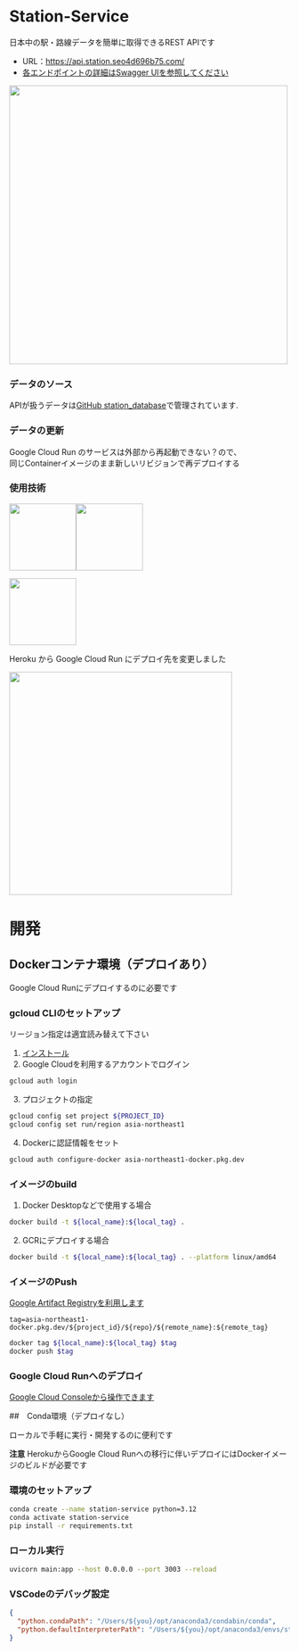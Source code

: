 # Station-Service

日本中の駅・路線データを簡単に取得できるREST APIです

- URL：https://api.station.seo4d696b75.com/
- [各エンドポイントの詳細はSwagger UIを参照してください](https://api.station.seo4d696b75.com/docs)

<img src="https://user-images.githubusercontent.com/25225028/172044813-31d2d023-f2d6-4752-b63c-c235acdc9708.png" width="500">

### データのソース
APIが扱うデータは[GitHub station_database](https://github.com/Seo-4d696b75/station_database)で管理されています.

### データの更新
Google Cloud Run のサービスは外部から再起動できない？ので、  
同じContainerイメージのまま新しいリビジョンで再デプロイする


### 使用技術
<img src="https://user-images.githubusercontent.com/25225028/172044935-c49dce60-9a98-401b-8857-a51e8bad6f8f.png" height="120"/><img src="https://user-images.githubusercontent.com/25225028/198833805-195dcb64-0d4c-4db6-ab30-d65e787a242a.png" height="120"/>

<img src="https://user-images.githubusercontent.com/25225028/172044953-39a930eb-59ee-453e-8f1b-1da04e7cc4f0.png" height="120"/>

Heroku から Google Cloud Run にデプロイ先を変更しました  

<img src="https://user-images.githubusercontent.com/25225028/198833929-a04f637b-ac0b-4f44-a3a4-3852c7a71d3a.png" width="400"/>

# 開発


## Dockerコンテナ環境（デプロイあり）
Google Cloud Runにデプロイするのに必要です

### gcloud CLIのセットアップ

リージョン指定は適宜読み替えて下さい

1. [インストール](https://cloud.google.com/sdk/docs/install?hl=ja)
2. Google Cloudを利用するアカウントでログイン
```bash
gcloud auth login
```

3. プロジェクトの指定
```bash
gcloud config set project ${PROJECT_ID}
gcloud config set run/region asia-northeast1
```

4. Dockerに認証情報をセット

```bash
gcloud auth configure-docker asia-northeast1-docker.pkg.dev
```

### イメージのbuild

1. Docker Desktopなどで使用する場合

```bash
docker build -t ${local_name}:${local_tag} . 
```

2. GCRにデプロイする場合

```bash
docker build -t ${local_name}:${local_tag} . --platform linux/amd64
```

### イメージのPush
[Google Artifact Registryを利用します](https://cloud.google.com/artifact-registry/docs/docker/pushing-and-pulling?hl=ja)

`tag=asia-northeast1-docker.pkg.dev/${project_id}/${repo}/${remote_name}:${remote_tag}`

```bash
docker tag ${local_name}:${local_tag} $tag
docker push $tag
```

### Google Cloud Runへのデプロイ
[Google Cloud Consoleから操作できます](https://cloud.google.com/run/docs/deploying?hl=ja#revision)



##　Conda環境（デプロイなし）

ローカルで手軽に実行・開発するのに便利です

**注意** HerokuからGoogle Cloud Runへの移行に伴いデプロイにはDockerイメージのビルドが必要です

### 環境のセットアップ
```bash
conda create --name station-service python=3.12
conda activate station-service
pip install -r requirements.txt
```

### ローカル実行
```bash
uvicorn main:app --host 0.0.0.0 --port 3003 --reload
```

### VSCodeのデバッグ設定
```json
{
  "python.condaPath": "/Users/${you}/opt/anaconda3/condabin/conda",
  "python.defaultInterpreterPath": "/Users/${you}/opt/anaconda3/envs/station-service/bin/python"
}
```
